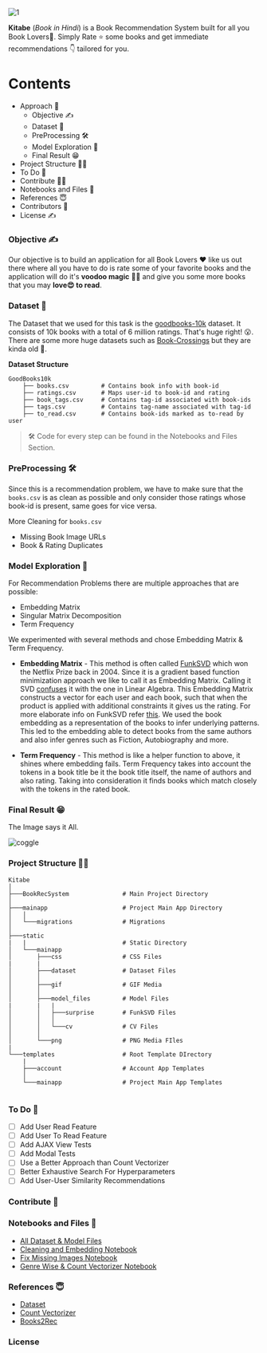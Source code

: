 
![1](https://user-images.githubusercontent.com/45713796/98271308-d18aac80-1fb5-11eb-9db3-dda942cc1b07.png)


**Kitabe** (*Book in Hindi*) is a Book Recommendation System built for all you Book Lovers📖.
Simply Rate ⭐ some books and get immediate recommendations 👇 tailored for you.

# Contents
- Approach 🧐
    - Objective ✍
    - Dataset 🧾
    - PreProcessing 🛠
    - Model Exploration 🤯
    - Final Result 😁
- Project Structure 💁‍♀️
- To Do 🎯
- Contribute 🧏‍♂️
- Notebooks and Files 📓
- References 😇
- Contributors 🤗
- License ✍


### Objective ✍
Our objective is to build an application for all Book Lovers ♥ like us out there where all you have to 
do is rate some of your favorite books and the application will do it's **voodoo magic** 🧙‍♂️ and give you some more books that you may **love😍 to read**.

### Dataset 🧾
The Dataset that we used for this task is the [goodbooks-10k](https://github.com/zygmuntz/goodbooks-10k) dataset. It consists of 10k books with a total of 6 million ratings. That's huge right! 😮. There are some more huge datasets such as [Book-Crossings](http://www2.informatik.uni-freiburg.de/~cziegler/BX/) but they are kinda old 😬.

**Dataset Structure**
```
GoodBooks10k 
    ├── books.csv         # Contains book info with book-id                         
    ├── ratings.csv       # Maps user-id to book-id and rating  
    ├── book_tags.csv     # Contains tag-id associated with book-ids
    ├── tags.csv          # Contains tag-name associated with tag-id
    ├── to_read.csv       # Contains book-ids marked as to-read by user  
```

> 🛠 Code for every step can be found in the  Notebooks and Files Section.

### PreProcessing 🛠
Since this is a recommendation problem, we have to make sure that the `books.csv` is as clean as possible and only consider those ratings whose book-id is present, same goes for vice versa.

More Cleaning for `books.csv`
- Missing Book Image URLs
- Book & Rating Duplicates

### Model Exploration 🤯
For Recommendation Problems there are multiple approaches that are possible:
- Embedding Matrix
- Singular Matrix Decomposition
- Term Frequency

We experimented with several methods and chose Embedding Matrix & Term Frequency.

- **Embedding Matrix** - This method is often called [FunkSVD](https://www.coursera.org/lecture/matrix-factorization/deriving-funksvd-lyTpD) which won the Netflix Prize back in 2004. Since it is a gradient based function minimization approach we like to call it as Embedding Matrix. Calling it SVD [confuses](https://www.quora.com/What-is-the-difference-between-SVD-and-matrix-factorization-in-context-of-recommendation-engine/answer/Luis-Argerich) it with the one in Linear Algebra. This Embedding Matrix constructs a vector for each user and each book, such that when the product is applied with additional constraints it gives us the rating. For more elaborate info on FunkSVD refer [this](http://sifter.org/~simon/journal/20061211.html). 
We used the book embedding as a representation of the books to infer underlying patterns. This led to the embedding able to detect books from the same authors and also infer genres such as Fiction, Autobiography and more.

- **Term Frequency** - This method is like a helper function to above, it shines where embedding fails. Term Frequency takes into account the tokens in a book title be it the book title itself, the name of authors and also rating. Taking into consideration it finds books which match closely with the tokens in the rated book.

### Final Result 😁
The Image says it All.

![coggle](https://user-images.githubusercontent.com/45713796/98331008-ae95e200-2021-11eb-915b-892854f88a6e.png)


### Project Structure 💁‍♀️
```
Kitabe
│   
├───BookRecSystem               # Main Project Directory
│       
├───mainapp                     # Project Main App Directory
│   │   
│   └───migrations              # Migrations
│           
├───static          
|   |                           # Static Directory
│   └───mainapp
│       ├───css                 # CSS Files  
|       |                         
│       ├───dataset             # Dataset Files
│       │       
│       ├───gif                 # GIF Media
│       │       
│       ├───model_files         # Model Files
|       |   |      
│       │   ├───surprise        # FunkSVD Files
│       │   │       
│       │   └───cv              # CV Files
│       │           
│       └───png                 # PNG Media FIles
|           
└───templates                   # Root Template DIrectory
    |
    ├───account                 # Account App Templates
    │       
    └───mainapp                 # Project Main App Templates
               
```            

### To Do 🎯
- [ ] Add User Read Feature
- [ ] Add User To Read Feature
- [ ] Add AJAX View Tests
- [ ] Add Modal Tests
- [ ] Use a Better Approach than Count Vectorizer
- [ ] Better Exhaustive Search For Hyperparameters
- [ ] Add User-User Similarity Recommendations

### Contribute 📝

### Notebooks and Files 📓
- [All Dataset & Model Files](https://drive.google.com/drive/folders/1SvuCvfiSxwuF21EvmKyhSkuwjgK7KU6S?usp=sharing)
- [Cleaning and Embedding Notebook](https://drive.google.com/file/d/1wlKiSvYQEXG7xtru5jDQWQwxffaVd9Ap/view?usp=sharing)
- [Fix Missing Images Notebook](https://drive.google.com/file/d/1S0pd5t9oU9a63EdmlXmxhNWGc228W3ke/view?usp=sharing)
- [Genre Wise & Count Vectorizer Notebook](https://drive.google.com/file/d/1LRr4Nm2I2HRJUTXbRea3sK5A1Bvp_lav/view?usp=sharing)

### References 😇

- [Dataset](https://github.com/zygmuntz/goodbooks-10k)
- [Count Vectorizer](https://www.kaggle.com/sasha18/recommend-books-using-count-tfidf-on-titles)
- [Books2Rec](https://github.com/dorukkilitcioglu/books2rec)

### License
